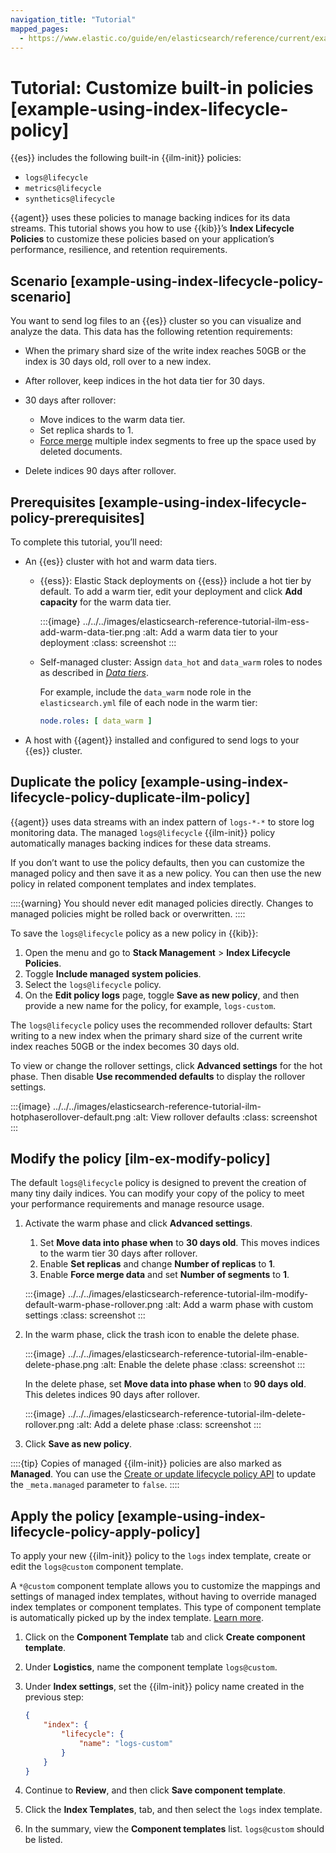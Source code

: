 ```yaml
---
navigation_title: "Tutorial"
mapped_pages:
  - https://www.elastic.co/guide/en/elasticsearch/reference/current/example-using-index-lifecycle-policy.html
---
```




# Tutorial: Customize built-in policies [example-using-index-lifecycle-policy]


{{es}} includes the following built-in {{ilm-init}} policies:

* `logs@lifecycle`
* `metrics@lifecycle`
* `synthetics@lifecycle`

{{agent}} uses these policies to manage backing indices for its data streams. This tutorial shows you how to use {{kib}}’s **Index Lifecycle Policies** to customize these policies based on your application’s performance, resilience, and retention requirements.


## Scenario [example-using-index-lifecycle-policy-scenario]

You want to send log files to an {{es}} cluster so you can visualize and analyze the data. This data has the following retention requirements:

* When the primary shard size of the write index reaches 50GB or the index is 30 days old, roll over to a new index.
* After rollover, keep indices in the hot data tier for 30 days.
* 30 days after rollover:

    * Move indices to the warm data tier.
    * Set replica shards to 1.
    * [Force merge](https://www.elastic.co/docs/api/doc/elasticsearch/operation/operation-indices-forcemerge) multiple index segments to free up the space used by deleted documents.

* Delete indices 90 days after rollover.


## Prerequisites [example-using-index-lifecycle-policy-prerequisites]

To complete this tutorial, you’ll need:

* An {{es}} cluster with hot and warm data tiers.

    * {{ess}}: Elastic Stack deployments on {{ess}} include a hot tier by default. To add a warm tier, edit your deployment and click **Add capacity** for the warm data tier.

        :::{image} ../../../images/elasticsearch-reference-tutorial-ilm-ess-add-warm-data-tier.png
        :alt: Add a warm data tier to your deployment
        :class: screenshot
        :::

    * Self-managed cluster: Assign `data_hot` and `data_warm` roles to nodes as described in [*Data tiers*](../data-tiers.md).

        For example, include the `data_warm` node role in the `elasticsearch.yml` file of each node in the warm tier:

        ```yaml
        node.roles: [ data_warm ]
        ```

* A host with {{agent}} installed and configured to send logs to your {{es}} cluster.


## Duplicate the policy [example-using-index-lifecycle-policy-duplicate-ilm-policy]

{{agent}} uses data streams with an index pattern of `logs-*-*` to store log monitoring data. The managed `logs@lifecycle` {{ilm-init}} policy automatically manages backing indices for these data streams.

If you don’t want to use the policy defaults, then you can customize the managed policy and then save it as a new policy. You can then use the new policy in related component templates and index templates.

::::{warning}
You should never edit managed policies directly. Changes to managed policies might be rolled back or overwritten.
::::


To save the `logs@lifecycle` policy as a new policy in {{kib}}:

1. Open the menu and go to **Stack Management** > **Index Lifecycle Policies**.
2. Toggle **Include managed system policies**.
3. Select the `logs@lifecycle` policy.
4. On the **Edit policy logs** page, toggle **Save as new policy**, and then provide a new name for the policy, for example, `logs-custom`.

The `logs@lifecycle` policy uses the recommended rollover defaults: Start writing to a new index when the primary shard size of the current write index reaches 50GB or the index becomes 30 days old.

To view or change the rollover settings, click **Advanced settings** for the hot phase. Then disable **Use recommended defaults** to display the rollover settings.

:::{image} ../../../images/elasticsearch-reference-tutorial-ilm-hotphaserollover-default.png
:alt: View rollover defaults
:class: screenshot
:::


## Modify the policy [ilm-ex-modify-policy]

The default `logs@lifecycle` policy is designed to prevent the creation of many tiny daily indices. You can modify your copy of the policy to meet your performance requirements and manage resource usage.

1. Activate the warm phase and click **Advanced settings**.

    1. Set **Move data into phase when** to **30 days old**. This moves indices to the warm tier 30 days after rollover.
    2. Enable **Set replicas** and change **Number of replicas** to **1**.
    3. Enable **Force merge data** and set **Number of segments** to **1**.

    :::{image} ../../../images/elasticsearch-reference-tutorial-ilm-modify-default-warm-phase-rollover.png
    :alt: Add a warm phase with custom settings
    :class: screenshot
    :::

2. In the warm phase, click the trash icon to enable the delete phase.

    :::{image} ../../../images/elasticsearch-reference-tutorial-ilm-enable-delete-phase.png
    :alt: Enable the delete phase
    :class: screenshot
    :::

    In the delete phase, set **Move data into phase when** to **90 days old**. This deletes indices 90 days after rollover.

    :::{image} ../../../images/elasticsearch-reference-tutorial-ilm-delete-rollover.png
    :alt: Add a delete phase
    :class: screenshot
    :::

3. Click **Save as new policy**.

::::{tip}
Copies of managed {{ilm-init}} policies are also marked as **Managed**. You can use the [Create or update lifecycle policy API](https://www.elastic.co/docs/api/doc/elasticsearch/operation/operation-ilm-put-lifecycle) to update the `_meta.managed` parameter to `false`.
::::



## Apply the policy [example-using-index-lifecycle-policy-apply-policy]

To apply your new {{ilm-init}} policy to the `logs` index template, create or edit the `logs@custom` component template.

A `*@custom` component template allows you to customize the mappings and settings of managed index templates, without having to override managed index templates or component templates. This type of component template is automatically picked up by the index template. [Learn more](https://www.elastic.co/docs/api/doc/elasticsearch/operation/operation-cluster-put-component-template).

1. Click on the **Component Template** tab and click **Create component template**.
2. Under **Logistics**, name the component template `logs@custom`.
3. Under **Index settings**, set the {{ilm-init}} policy name created in the previous step:

    ```JSON
    {
        "index": {
            "lifecycle": {
                "name": "logs-custom"
            }
        }
    }
    ```

4. Continue to **Review**, and then click **Save component template**.
5. Click the **Index Templates**, tab, and then select the `logs` index template.
6. In the summary, view the **Component templates** list. `logs@custom` should be listed.
